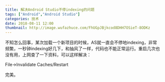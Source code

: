 ```yaml
---
title: 解决Android Studio不停indexing的问题
tags: ["Android","Android Studio"]
categories: 技术
date: 2018-08-11 12:00
thumbnail: http://image.wufazhuce.com/FhUGpJBjkcod8DHH7OSieT-8ODKz
---
```


不知怎么回事，某次加载一个新项目的时候，AS就一直会不停地indexing，非常频繁，一秒钟indexing好几下，和抽风了一样，代码也不能正常运行。重启几次也没有用，上网查了一下资料，可以这样解决：

File->Invalidate Caches/Restart

完美。

